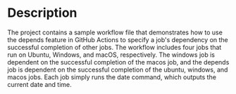 # Description
The project contains a sample workflow file that demonstrates how to use the depends feature in GitHub Actions to specify a job's dependency on the successful completion of other jobs. The workflow includes four jobs that run on Ubuntu, Windows, and macOS, respectively. The windows job is dependent on the successful completion of the macos job, and the depends job is dependent on the successful completion of the ubuntu, windows, and macos jobs. Each job simply runs the date command, which outputs the current date and time.
